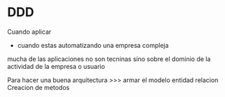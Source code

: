 # DDD

Cuando aplicar
- cuando estas automatizando una empresa compleja

mucha de las aplicaciones no son tecninas sino sobre el dominio de la actividad de la empresa o usuario

Para hacer una buena arquitectura >>>
armar el modelo entidad relacion
Creacion de metodos

